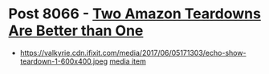 # Post 8066 - [Two Amazon Teardowns Are Better than One](https://www.ifixit.com/News/8066/amazon-teardown-echo-dot)

- https://valkyrie.cdn.ifixit.com/media/2017/06/05171303/echo-show-teardown-1-600x400.jpeg [media item](media-27628.md)